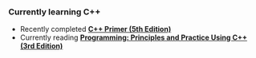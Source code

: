 ### Currently learning **C++**

- Recently completed [**C++ Primer (5th Edition)**](https://github.com/trapperdot00/cpp_primer_5th_edition_exercises)
- Currently reading [**Programming: Principles and Practice Using C++ (3rd Edition)**](https://github.com/trapperdot00/programming_principles_and_practice_using_cpp_3rd_edition_exercises)

<!---
trapperdot00/trapperdot00 is a ✨ special ✨ repository because its `README.md` (this file) appears on your GitHub profile.
You can click the Preview link to take a look at your changes.
--->
